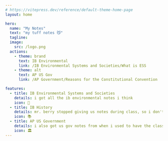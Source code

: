 ```yaml
---
# https://vitepress.dev/reference/default-theme-home-page
layout: home

hero:
  name: "My Notes"
  text: "my tuff notes 😼"
  tagline: 
  image:
    src: /logo.png
  actions:
    - theme: brand
      text: IB Environmental
      link: /IB Environmental Systems and Societies/What is ESS
    - theme: alt
      text: AP US Gov
      link: /AP Government/Reasons for the Constitutional Convention

features:
  - title: IB Environmental Systems and Societies
    details: i got all the ib environmental notes i think
    icon: 🌱
  - title: IB History
    details: mr. berry stopped giving us notes during class, so i don't write them down anymore. lazy
    icon: 📚
  - title: AP US Government
    details: i also got us gov notes from when i used to have the class
    icon: 🏛️
---
```


